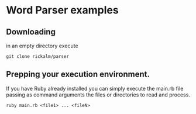 # Word Parser examples
## Downloading
in an empty directory execute
```
git clone rickalm/parser
```

## Prepping your execution environment.
If you have Ruby already installed you can simply execute the main.rb file passing as
command arguments the files or directories to read and process.

```
ruby main.rb <file1> ... <fileN>
```
